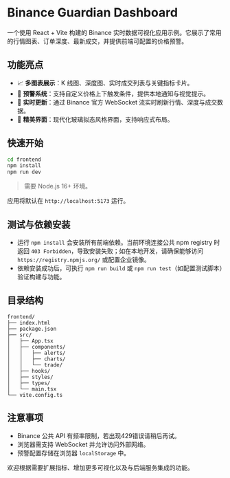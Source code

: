 # Binance Guardian Dashboard

一个使用 React + Vite 构建的 Binance 实时数据可视化应用示例。它展示了常用的行情图表、订单深度、最新成交，并提供前端可配置的价格预警。

## 功能亮点

- 📈 **多图表展示**：K 线图、深度图、实时成交列表与关键指标卡片。
- 🔔 **预警系统**：支持自定义价格上下触发条件，提供本地通知与视觉提示。
- 🔄 **实时更新**：通过 Binance 官方 WebSocket 流实时刷新行情、深度与成交数据。
- 🎨 **精美界面**：现代化玻璃拟态风格界面，支持响应式布局。

## 快速开始

```bash
cd frontend
npm install
npm run dev
```

> 需要 Node.js 16+ 环境。

应用将默认在 `http://localhost:5173` 运行。

## 测试与依赖安装

- 运行 `npm install` 会安装所有前端依赖。当前环境连接公共 npm registry 时返回 `403 Forbidden`，导致安装失败；如在本地开发，请确保能够访问 `https://registry.npmjs.org/` 或配置企业镜像。
- 依赖安装成功后，可执行 `npm run build` 或 `npm run test`（如配置测试脚本）验证构建与功能。

## 目录结构

```
frontend/
├── index.html
├── package.json
├── src/
│   ├── App.tsx
│   ├── components/
│   │   ├── alerts/
│   │   ├── charts/
│   │   └── trade/
│   ├── hooks/
│   ├── styles/
│   ├── types/
│   └── main.tsx
└── vite.config.ts
```

## 注意事项

- Binance 公共 API 有频率限制，若出现429错误请稍后再试。
- 浏览器需支持 WebSocket 并允许访问外部网络。
- 预警配置存储在浏览器 `localStorage` 中。

欢迎根据需要扩展指标、增加更多可视化以及与后端服务集成的功能。
